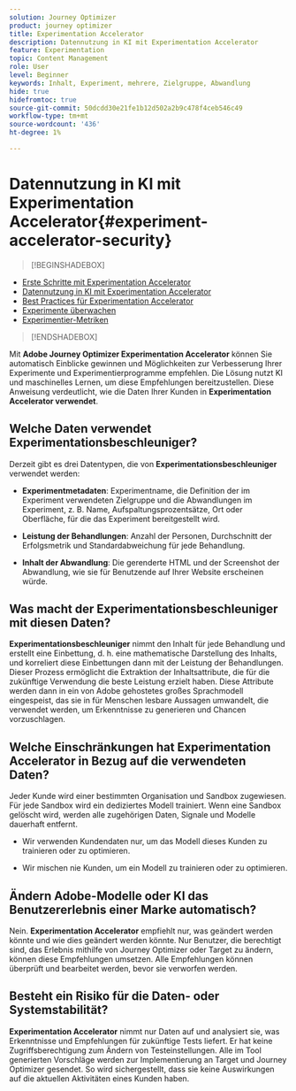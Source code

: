 ```yaml
---
solution: Journey Optimizer
product: journey optimizer
title: Experimentation Accelerator
description: Datennutzung in KI mit Experimentation Accelerator
feature: Experimentation
topic: Content Management
role: User
level: Beginner
keywords: Inhalt, Experiment, mehrere, Zielgruppe, Abwandlung
hide: true
hidefromtoc: true
source-git-commit: 50dcdd30e21fe1b12d502a2b9c478f4ceb546c49
workflow-type: tm+mt
source-wordcount: '436'
ht-degree: 1%

---
```


# Datennutzung in KI mit Experimentation Accelerator{#experiment-accelerator-security}

>[!BEGINSHADEBOX]

* [Erste Schritte mit Experimentation Accelerator](experiment-accelerator.md)
* [Datennutzung in KI mit Experimentation Accelerator](experiment-accelerator-security.md)
* [Best Practices für Experimentation Accelerator](experiment-accelerator-best-practices.md)
* [Experimente überwachen](experiment-accelerator-monitor.md)
* [Experimentier-Metriken](experiment-accelerator-metrics.md)

>[!ENDSHADEBOX]

Mit **Adobe Journey Optimizer Experimentation Accelerator** können Sie automatisch Einblicke gewinnen und Möglichkeiten zur Verbesserung Ihrer Experimente und Experimentierprogramme empfehlen. Die Lösung nutzt KI und maschinelles Lernen, um diese Empfehlungen bereitzustellen. Diese Anweisung verdeutlicht, wie die Daten Ihrer Kunden in **Experimentation Accelerator verwendet**.

## Welche Daten verwendet Experimentationsbeschleuniger?

Derzeit gibt es drei Datentypen, die von **Experimentationsbeschleuniger** verwendet werden:

* **Experimentmetadaten**: Experimentname, die Definition der im Experiment verwendeten Zielgruppe und die Abwandlungen im Experiment, z. B. Name, Aufspaltungsprozentsätze, Ort oder Oberfläche, für die das Experiment bereitgestellt wird.

* **Leistung der Behandlungen**: Anzahl der Personen, Durchschnitt der Erfolgsmetrik und Standardabweichung für jede Behandlung.

* **Inhalt der Abwandlung**: Die gerenderte HTML und der Screenshot der Abwandlung, wie sie für Benutzende auf Ihrer Website erscheinen würde.

## Was macht der Experimentationsbeschleuniger mit diesen Daten?

**Experimentationsbeschleuniger** nimmt den Inhalt für jede Behandlung und erstellt eine Einbettung, d. h. eine mathematische Darstellung des Inhalts, und korreliert diese Einbettungen dann mit der Leistung der Behandlungen. Dieser Prozess ermöglicht die Extraktion der Inhaltsattribute, die für die zukünftige Verwendung die beste Leistung erzielt haben. Diese Attribute werden dann in ein von Adobe gehostetes großes Sprachmodell eingespeist, das sie in für Menschen lesbare Aussagen umwandelt, die verwendet werden, um Erkenntnisse zu generieren und Chancen vorzuschlagen.

## Welche Einschränkungen hat Experimentation Accelerator in Bezug auf die verwendeten Daten?

Jeder Kunde wird einer bestimmten Organisation und Sandbox zugewiesen. Für jede Sandbox wird ein dediziertes Modell trainiert. Wenn eine Sandbox gelöscht wird, werden alle zugehörigen Daten, Signale und Modelle dauerhaft entfernt.

* Wir verwenden Kundendaten nur, um das Modell dieses Kunden zu trainieren oder zu optimieren.

* Wir mischen nie Kunden, um ein Modell zu trainieren oder zu optimieren.

## Ändern Adobe-Modelle oder KI das Benutzererlebnis einer Marke automatisch?

Nein. **Experimentation Accelerator** empfiehlt nur, was geändert werden könnte und wie dies geändert werden könnte. Nur Benutzer, die berechtigt sind, das Erlebnis mithilfe von Journey Optimizer oder Target zu ändern, können diese Empfehlungen umsetzen. Alle Empfehlungen können überprüft und bearbeitet werden, bevor sie verworfen werden.

## Besteht ein Risiko für die Daten- oder Systemstabilität?

**Experimentation Accelerator** nimmt nur Daten auf und analysiert sie, was Erkenntnisse und Empfehlungen für zukünftige Tests liefert. Er hat keine Zugriffsberechtigung zum Ändern von Testeinstellungen. Alle im Tool generierten Vorschläge werden zur Implementierung an Target und Journey Optimizer gesendet. So wird sichergestellt, dass sie keine Auswirkungen auf die aktuellen Aktivitäten eines Kunden haben.

